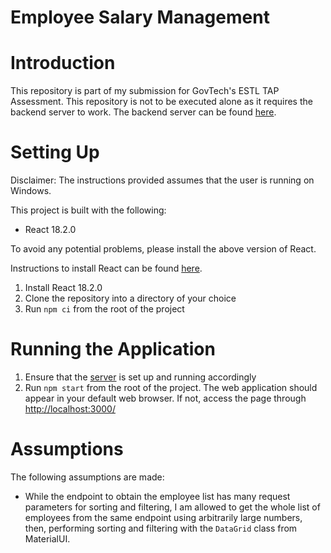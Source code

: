 # Employee Salary Management
# Introduction
This repository is part of my submission for GovTech's ESTL TAP Assessment. This repository is not to be
executed alone as it requires the backend server to work. The backend server can be found 
[here](https://github.com/durianpancakes/esm-server).

# Setting Up
Disclaimer: The instructions provided assumes that the user is running on Windows.

This project is built with the following:
* React 18.2.0 

To avoid any potential problems, please install the above version of React.

Instructions to install React can be found [here](https://www.geeksforgeeks.org/how-to-install-reactjs-on-windows/). 


1. Install React 18.2.0
2. Clone the repository into a directory of your choice
3. Run `npm ci` from the root of the project

# Running the Application
1. Ensure that the [server](https://github.com/durianpancakes/esm-server) is set up and running accordingly
2. Run `npm start` from the root of the project. The web application should appear in your default web browser. If not, 
access the page through [http://localhost:3000/](http://localhost:3000/)

# Assumptions
The following assumptions are made:
* While the endpoint to obtain the employee list has many request parameters for sorting and filtering, I am allowed to 
get the whole list of employees from the same endpoint using arbitrarily large numbers, then, performing sorting and 
filtering with the `DataGrid` class from MaterialUI.